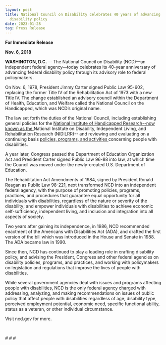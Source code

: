 ```yaml
---
layout: post
title: National Council on Disability celebrates 40 years of advancing federal
  disability policy
date: 2023-01-28
tag: Press Release
---
```

**For Immediate Release**

**Nov. 6, 2018**

**WASHINGTON, D.C.** -- The National Council on Disability (NCD)—an independent federal agency—today celebrates its 40-year anniversary of advancing federal disability policy through its advisory role to federal policymakers.

On Nov. 6, 1978, President Jimmy Carter signed Public Law 95-602, replacing the former Title IV of the Rehabilitation Act of 1973 with a new Title IV. The change established an advisory council within the Department of Health, Education, and Welfare called the National Council on the Handicapped, which was NCD’s original name.

The law set forth the duties of the National Council, including establishing general policies for the [National Institute of Handicapped Research--now known as the ](<>)National Institute on Disability, Independent Living, and Rehabilitation Research (NIDILRR)-- and reviewing and evaluating on a continuing basis [policies, programs, and activities ](<>)concerning people with disabilities.

A year later, Congress passed the Department of Education Organization Act and President Carter signed Public Law 96-88 into law, at which time the Council was moved under the newly-created U.S. Department of Education.

The Rehabilitation Act Amendments of 1984, signed by President Ronald Reagan as Public Law 98-221, next transformed NCD into an independent federal agency, with the purpose of promoting policies, programs, practices, and procedures that guarantee equal opportunity for all individuals with disabilities, regardless of the nature or severity of the disability; and empower individuals with disabilities to achieve economic self-sufficiency, independent living, and inclusion and integration into all aspects of society.

Two years after gaining its independence, in 1986, NCD recommended enactment of the Americans with Disabilities Act (ADA), and drafted the first version of the bill which was introduced in the House and Senate in 1988. The ADA became law in 1990.

Since then, NCD has continued to play a leading role in crafting disability policy, and advising the President, Congress and other federal agencies on disability policies, programs, and practices, and working with policymakers on legislation and regulations that improve the lives of people with disabilities.

While several government agencies deal with issues and programs affecting people with disabilities, NCD is the only federal agency charged with addressing, analyzing, and making recommendations on issues of public policy that affect people with disabilities regardless of age, disability type, perceived employment potential, economic need, specific functional ability, status as a veteran, or other individual circumstance.

Visit ncd.gov for more.

 

\# # #